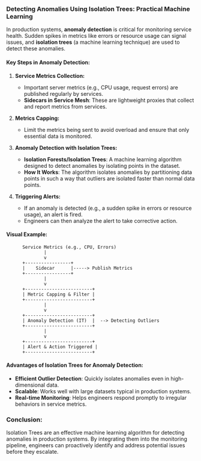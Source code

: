 ### Detecting Anomalies Using Isolation Trees: Practical Machine Learning

In production systems, **anomaly detection** is critical for monitoring service health. Sudden spikes in metrics like errors or resource usage can signal issues, and **isolation trees** (a machine learning technique) are used to detect these anomalies.

#### **Key Steps in Anomaly Detection:**

1. **Service Metrics Collection:**
   - Important server metrics (e.g., CPU usage, request errors) are published regularly by services.
   - **Sidecars in Service Mesh**: These are lightweight proxies that collect and report metrics from services.

2. **Metrics Capping:**
   - Limit the metrics being sent to avoid overload and ensure that only essential data is monitored.

3. **Anomaly Detection with Isolation Trees:**
   - **Isolation Forests/Isolation Trees**: A machine learning algorithm designed to detect anomalies by isolating points in the dataset.
   - **How It Works**: The algorithm isolates anomalies by partitioning data points in such a way that outliers are isolated faster than normal data points.

4. **Triggering Alerts:**
   - If an anomaly is detected (e.g., a sudden spike in errors or resource usage), an alert is fired.
   - Engineers can then analyze the alert to take corrective action.

#### **Visual Example:**
```
      Service Metrics (e.g., CPU, Errors)
              |
              v
      +-----------------+
      |    Sidecar      |-----> Publish Metrics
      +-----------------+
              |
              v
      +-------------------------+
      | Metric Capping & Filter |
      +-------------------------+
              |
              v
      +-------------------------+
      | Anomaly Detection (IT)  |  --> Detecting Outliers
      +-------------------------+
              |
              v
      +-------------------------+
      | Alert & Action Triggered |
      +-------------------------+
```

#### **Advantages of Isolation Trees for Anomaly Detection:**

- **Efficient Outlier Detection**: Quickly isolates anomalies even in high-dimensional data.
- **Scalable**: Works well with large datasets typical in production systems.
- **Real-time Monitoring**: Helps engineers respond promptly to irregular behaviors in service metrics.

### **Conclusion:**
Isolation Trees are an effective machine learning algorithm for detecting anomalies in production systems. By integrating them into the monitoring pipeline, engineers can proactively identify and address potential issues before they escalate.
